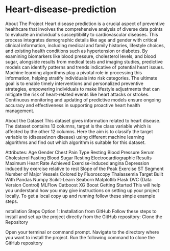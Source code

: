 # Heart-disease-prediction

About The Project
Heart disease prediction is a crucial aspect of preventive healthcare that involves the comprehensive analysis of diverse data points to evaluate an individual's susceptibility to cardiovascular diseases. This process integrates demographic details like age and gender with critical clinical information, including medical and family histories, lifestyle choices, and existing health conditions such as hypertension or diabetes. By examining biomarkers like blood pressure, cholesterol levels, and blood sugar, alongside results from medical tests and imaging studies, predictive models can identify patterns and trends indicative of potential heart issues. Machine learning algorithms play a pivotal role in processing this information, helping stratify individuals into risk categories. The ultimate goal is to enable timely interventions and personalized preventive strategies, empowering individuals to make lifestyle adjustments that can mitigate the risk of heart-related events like heart attacks or strokes. Continuous monitoring and updating of predictive models ensure ongoing accuracy and effectiveness in supporting proactive heart health management.

About the Dataset
This dataset gives information related to heart disease. The dataset contains 13 columns, target is the class variable which is affected by the other 12 columns. Here the aim is to classify the target variable to (disease\non disease) using different machine learning algorithms and find out which algorithm is suitable for this dataset.

Attributes:
Age
Gender
Chest Pain Type
Resting Blood Pressure
Serum Cholesterol
Fasting Blood Sugar
Resting Electrocardiographic Results
Maximum Heart Rate Achieved
Exercise-induced angina
Depression induced by exercise relative to rest
Slope of the Peak Exercise ST Segment
Number of Major Vessels Colored by Fluoroscopy
Thalassemia
Target
Built With
Pandas
Numpy
Scikit-Learn
Seaborn
Matplotlib
Flask
DVC (Data Version Control)
MLFlow
Catboost
XG Boost
Getting Started
This will help you understand how you may give instructions on setting up your project locally. To get a local copy up and running follow these simple example steps.


nstallation Steps
Option 1: Installation from GitHub
Follow these steps to install and set up the project directly from the GitHub repository:
Clone the Repository

Open your terminal or command prompt.
Navigate to the directory where you want to install the project.
Run the following command to clone the GitHub repository

